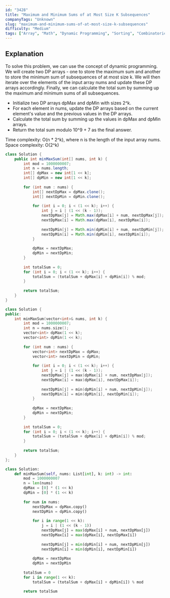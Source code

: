 ```yaml
---
id: "3428"
title: "Maximum and Minimum Sums of at Most Size K Subsequences"
companyTags: "Unknown"
slug: "maximum-and-minimum-sums-of-at-most-size-k-subsequences"
difficulty: "Medium"
tags: ["Array", "Math", "Dynamic Programming", "Sorting", "Combinatorics"]
---
```


## Explanation
To solve this problem, we can use the concept of dynamic programming. We will create two DP arrays - one to store the maximum sum and another to store the minimum sum of subsequences of at most size k. We will then iterate over the elements of the input array nums and update these DP arrays accordingly. Finally, we can calculate the total sum by summing up the maximum and minimum sums of all subsequences.

- Initialize two DP arrays dpMax and dpMin with sizes 2^k.
- For each element in nums, update the DP arrays based on the current element's value and the previous values in the DP arrays.
- Calculate the total sum by summing up the values in dpMax and dpMin arrays.
- Return the total sum modulo 10^9 + 7 as the final answer.

Time complexity: O(n * 2^k), where n is the length of the input array nums.
Space complexity: O(2^k)
```java
class Solution {
    public int minMaxSum(int[] nums, int k) {
        int mod = 1000000007;
        int n = nums.length;
        int[] dpMax = new int[1 << k];
        int[] dpMin = new int[1 << k];
        
        for (int num : nums) {
            int[] nextDpMax = dpMax.clone();
            int[] nextDpMin = dpMin.clone();
            
            for (int i = 0; i < (1 << k); i++) {
                int j = i | (1 << (k - 1));
                nextDpMax[j] = Math.max(dpMax[i] + num, nextDpMax[j]);
                nextDpMax[i] = Math.max(dpMax[i], nextDpMax[i]);
                
                nextDpMin[j] = Math.min(dpMin[i] + num, nextDpMin[j]);
                nextDpMin[i] = Math.min(dpMin[i], nextDpMin[i]);
            }
            
            dpMax = nextDpMax;
            dpMin = nextDpMin;
        }
        
        int totalSum = 0;
        for (int i = 0; i < (1 << k); i++) {
            totalSum = (totalSum + dpMax[i] + dpMin[i]) % mod;
        }
        
        return totalSum;
    }
}
```

```cpp
class Solution {
public:
    int minMaxSum(vector<int>& nums, int k) {
        int mod = 1000000007;
        int n = nums.size();
        vector<int> dpMax(1 << k);
        vector<int> dpMin(1 << k);
        
        for (int num : nums) {
            vector<int> nextDpMax = dpMax;
            vector<int> nextDpMin = dpMin;
            
            for (int i = 0; i < (1 << k); i++) {
                int j = i | (1 << (k - 1));
                nextDpMax[j] = max(dpMax[i] + num, nextDpMax[j]);
                nextDpMax[i] = max(dpMax[i], nextDpMax[i]);
                
                nextDpMin[j] = min(dpMin[i] + num, nextDpMin[j]);
                nextDpMin[i] = min(dpMin[i], nextDpMin[i]);
            }
            
            dpMax = nextDpMax;
            dpMin = nextDpMin;
        }
        
        int totalSum = 0;
        for (int i = 0; i < (1 << k); i++) {
            totalSum = (totalSum + dpMax[i] + dpMin[i]) % mod;
        }
        
        return totalSum;
    }
};
```

```python
class Solution:
    def minMaxSum(self, nums: List[int], k: int) -> int:
        mod = 1000000007
        n = len(nums)
        dpMax = [0] * (1 << k)
        dpMin = [0] * (1 << k)
        
        for num in nums:
            nextDpMax = dpMax.copy()
            nextDpMin = dpMin.copy()
            
            for i in range(1 << k):
                j = i | (1 << (k - 1))
                nextDpMax[j] = max(dpMax[i] + num, nextDpMax[j])
                nextDpMax[i] = max(dpMax[i], nextDpMax[i])
                
                nextDpMin[j] = min(dpMin[i] + num, nextDpMin[j])
                nextDpMin[i] = min(dpMin[i], nextDpMin[i])
            
            dpMax = nextDpMax
            dpMin = nextDpMin
        
        totalSum = 0
        for i in range(1 << k):
            totalSum = (totalSum + dpMax[i] + dpMin[i]) % mod
        
        return totalSum
```
